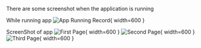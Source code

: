 There are some screenshot when the application is running

While running app
![App Running Record](ScreenShot/App%20Running%20Record.gif){ width=600 }

ScreenShot of app
![First Page](ScreenShot/First%20Page.png){ width=600 }
![Second Page](ScreenShot/Second%20Page.png){ width=600 }
![Third Page](ScreenShot/Third%20Page.png){ width=600 }
